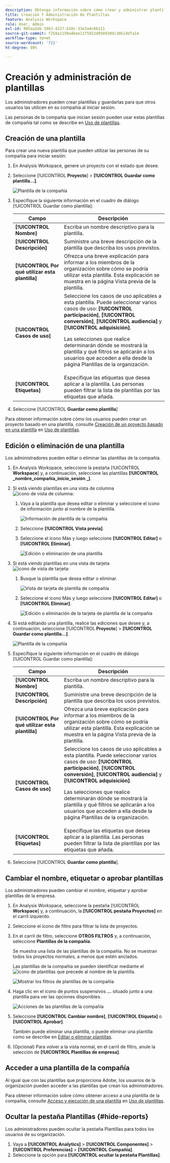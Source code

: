 ```yaml
---
description: Obtenga información sobre cómo crear y administrar plantillas en Analysis Workspace.
title: Creación Y Administración De Plantillas
feature: Analysis Workspace
role: User, Admin
exl-id: 905aa2eb-1963-4227-b18c-33e3a4c66111
source-git-commit: f258a1150a4bee11f5922d058930dc38b1ddfa14
workflow-type: tm+mt
source-wordcount: '721'
ht-degree: 98%

---
```


# Creación y administración de plantillas

Los administradores pueden crear plantillas y guardarlas para que otros usuarios las utilicen en su compañía al iniciar sesión.

Las personas de la compañía que inician sesión pueden usar estas plantillas de compañía tal como se describe en [Uso de plantillas](/help/analyze/analysis-workspace/templates/use-templates.md).

## Creación de una plantilla

Para crear una nueva plantilla que pueden utilizar las personas de su compañía para iniciar sesión:

1. En Analysis Workspace, genere un proyecto con el estado que desee.

1. Seleccione [!UICONTROL **Proyecto**] > **[!UICONTROL Guardar como plantilla...]**.

   ![Plantilla de la compañía](assets/company-template-save.png)

1. Especifique la siguiente información en el cuadro de diálogo [!UICONTROL Guardar como plantilla]:

   | Campo | Descripción |
   |---------|----------|
   | **[!UICONTROL Nombre]** | Escriba un nombre descriptivo para la plantilla. |
   | **[!UICONTROL Descripción]** | Suministre una breve descripción de la plantilla que describa los usos previstos. |
   | **[!UICONTROL Por qué utilizar esta plantilla]** | Ofrezca una breve explicación para informar a los miembros de la organización sobre cómo se podría utilizar esta plantilla. Esta explicación se muestra en la página Vista previa de la plantilla. |
   | **[!UICONTROL Casos de uso]** | Seleccione los casos de uso aplicables a esta plantilla. Puede seleccionar varios casos de uso: **[!UICONTROL participación]**, **[!UICONTROL conversión]**, **[!UICONTROL audiencia]** y **[!UICONTROL adquisición]**. <p>Las selecciones que realice determinarán dónde se mostrará la plantilla y qué filtros se aplicarán a los usuarios que acceden a ella desde la página Plantillas de la organización.</p> |
   | **[!UICONTROL Etiquetas]** | Especifique las etiquetas que desea aplicar a la plantilla. Las personas pueden filtrar la lista de plantillas por las etiquetas que añada. |

1. Seleccione [!UICONTROL **Guardar como plantilla**]

Para obtener información sobre cómo los usuarios pueden crear un proyecto basado en una plantilla, consulte [Creación de un proyecto basado en una plantilla](/help/analyze/analysis-workspace/templates/use-templates.md#create-a-project-based-on-a-template) en [Uso de plantillas](/help/analyze/analysis-workspace/templates/use-templates.md).

## Edición o eliminación de una plantilla

Los administradores pueden editar o eliminar las plantillas de la compañía.

1. En Analysis Workspace, seleccione la pestaña [!UICONTROL **Workspace**] y, a continuación, seleccione las plantillas **[!UICONTROL _nombre_compañía_inicio_sesión _]**.

1. Si está viendo plantillas en una vista de columna ![icono de vista de columna](assets/column-view-icon.png):

   1. Vaya a la plantilla que desea editar o eliminar y seleccione el icono de información junto al nombre de la plantilla.

      ![Información de plantilla de la compañía](assets/company-template-info.png)

   1. Seleccione **[!UICONTROL Vista previa]**.

   1. Seleccione el icono Más y luego seleccione **[!UICONTROL Editar]** o **[!UICONTROL Eliminar]**.

      ![Edición o eliminación de una plantilla](assets/company-template-edit-delete.png)

1. Si está viendo plantillas en una vista de tarjeta ![icono de vista de tarjeta](assets/card-view-icon.png):

   1. Busque la plantilla que desea editar o eliminar.

      ![Vista de tarjeta de plantilla de compañía](assets/company-template-cards.png)

   1. Seleccione el icono Más y luego seleccione **[!UICONTROL Editar]** o **[!UICONTROL Eliminar]**.

      ![Edición o eliminación de la tarjeta de plantilla de la compañía](assets/company-template-card-edit-delete.png)

1. Si está editando una plantilla, realice las ediciones que desee y, a continuación, seleccione [!UICONTROL **Proyecto**] > **[!UICONTROL Guardar como plantilla...]**.

   ![Plantilla de la compañía](assets/company-template-save.png)

1. Especifique la siguiente información en el cuadro de diálogo [!UICONTROL Guardar como plantilla]:

   | Campo | Descripción |
   |---------|----------|
   | **[!UICONTROL Nombre]** | Escriba un nombre descriptivo para la plantilla. |
   | **[!UICONTROL Descripción]** | Suministre una breve descripción de la plantilla que describa los usos previstos. |
   | **[!UICONTROL Por qué utilizar esta plantilla]** | Ofrezca una breve explicación para informar a los miembros de la organización sobre cómo se podría utilizar esta plantilla. Esta explicación se muestra en la página Vista previa de la plantilla. |
   | **[!UICONTROL Casos de uso]** | Seleccione los casos de uso aplicables a esta plantilla. Puede seleccionar varios casos de uso: **[!UICONTROL participación]**, **[!UICONTROL conversión]**, **[!UICONTROL audiencia]** y **[!UICONTROL adquisición]**. <p>Las selecciones que realice determinarán dónde se mostrará la plantilla y qué filtros se aplicarán a los usuarios que acceden a ella desde la página Plantillas de la organización.</p> |
   | **[!UICONTROL Etiquetas]** | Especifique las etiquetas que desea aplicar a la plantilla. Las personas pueden filtrar la lista de plantillas por las etiquetas que añada. |

1. Seleccione [!UICONTROL **Guardar como plantilla**].

## Cambiar el nombre, etiquetar o aprobar plantillas

Los administradores pueden cambiar el nombre, etiquetar y aprobar plantillas de la empresa.

1. En Analysis Workspace, seleccione la pestaña [!UICONTROL **Workspace**] y, a continuación, la **[!UICONTROL pestaña Proyectos]** en el carril izquierdo.

1. Seleccione el icono de filtro para filtrar la lista de proyectos.

1. En el carril de filtro, seleccione **OTROS FILTROS** y, a continuación, seleccione **Plantillas de la compañía**.

   Se muestra una lista de las plantillas de la compañía. No se muestran todos los proyectos normales, a menos que estén anclados.

   Las plantillas de la compañía se pueden identificar mediante el ![icono de plantillas](https://spectrum.adobe.com/static/icons/workflow_18/Smock_FileTemplate_18_N.svg) que precede al nombre de la plantilla.

   ![Mostrar los filtros de plantillas de la compañía](assets/company-templates-filter.png)

1. Haga clic en el icono de puntos suspensivos **...** situado junto a una plantilla para ver las opciones disponibles.

   ![Acciones de las plantillas de la compañía](assets/company-templates-actions.png)

1. Seleccione **[!UICONTROL Cambiar nombre]**, **[!UICONTROL Etiqueta]** o **[!UICONTROL Aprobar]**.

   También puede eliminar una plantilla, o puede eliminar una plantilla como se describe en [Editar o eliminar plantillas](#edit-or-delete-templates).

1. (Opcional) Para volver a la vista normal, en el carril de filtro, anule la selección de **[!UICONTROL Plantillas de empresa]**.

## Acceder a una plantilla de la compañía

Al igual que con las plantillas que proporciona Adobe, los usuarios de la organización pueden acceder a las plantillas que crean los administradores.

Para obtener información sobre cómo obtener acceso a una plantilla de la compañía, consulte [Acceso y ejecución de una plantilla](/help/analyze/analysis-workspace/templates/use-templates.md#access-and-run-a-template) en [Uso de plantillas](/help/analyze/analysis-workspace/templates/use-templates.md).

## Ocultar la pestaña Plantillas {#hide-reports}

Los administradores pueden ocultar la pestaña Plantillas para todos los usuarios de su organización.

1. Vaya a **[!UICONTROL Analytics]** > **[!UICONTROL Componentes]** > **[!UICONTROL Preferencias]** > **[!UICONTROL Compañía]**.
1. Seleccione la opción para **[!UICONTROL ocultar la pestaña Plantillas]**.

